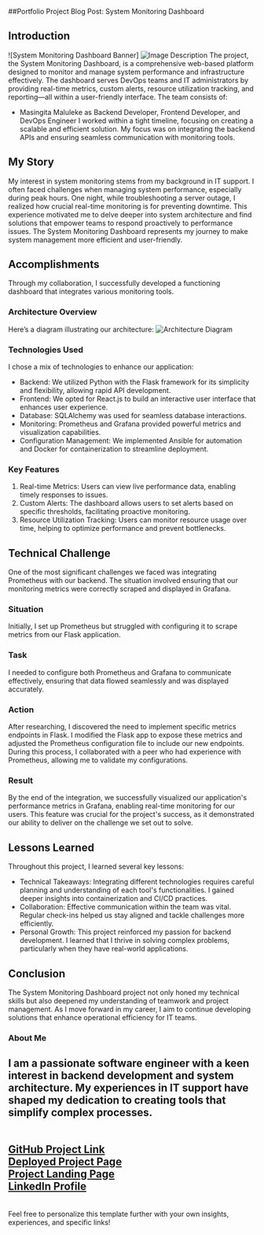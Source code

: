 ##Portfolio Project Blog Post: System Monitoring Dashboard
## Introduction
![System Monitoring Dashboard Banner]
<img src="image/Untitled design (1).png" alt="Image Description">
The project, the System Monitoring Dashboard, is a comprehensive web-based platform designed to monitor and manage system performance and infrastructure effectively. The dashboard serves DevOps teams and IT administrators by providing real-time metrics, custom alerts, resource utilization tracking, and reporting—all within a user-friendly interface. 
The team consists of:
- Masingita Maluleke as Backend Developer, Frontend Developer, and DevOps Engineer
I worked within a tight timeline, focusing on creating a scalable and efficient solution. My focus was on integrating the backend APIs and ensuring seamless communication with monitoring tools.
## My Story
My interest in system monitoring stems from my background in IT support. I often faced challenges when managing system performance, especially during peak hours. One night, while troubleshooting a server outage, I realized how crucial real-time monitoring is for preventing downtime. This experience motivated me to delve deeper into system architecture and find solutions that empower teams to respond proactively to performance issues. The System Monitoring Dashboard represents my journey to make system management more efficient and user-friendly.
## Accomplishments
Through my collaboration, I successfully developed a functioning dashboard that integrates various monitoring tools. 
### Architecture Overview
Here’s a diagram illustrating our architecture:
![Architecture Diagram](link-to-your-diagram)
### Technologies Used
I chose a mix of technologies to enhance our application:
- Backend: We utilized Python with the Flask framework for its simplicity and flexibility, allowing rapid API development.
- Frontend: We opted for React.js to build an interactive user interface that enhances user experience.
- Database: SQLAlchemy was used for seamless database interactions.
- Monitoring: Prometheus and Grafana provided powerful metrics and visualization capabilities.
- Configuration Management: We implemented Ansible for automation and Docker for containerization to streamline deployment.
### Key Features
1. Real-time Metrics: Users can view live performance data, enabling timely responses to issues.
2. Custom Alerts: The dashboard allows users to set alerts based on specific thresholds, facilitating proactive monitoring.
3. Resource Utilization Tracking: Users can monitor resource usage over time, helping to optimize performance and prevent bottlenecks.
## Technical Challenge
One of the most significant challenges we faced was integrating Prometheus with our backend. The situation involved ensuring that our monitoring metrics were correctly scraped and displayed in Grafana. 
### Situation
Initially, I set up Prometheus but struggled with configuring it to scrape metrics from our Flask application.
### Task
I needed to configure both Prometheus and Grafana to communicate effectively, ensuring that data flowed seamlessly and was displayed accurately.
### Action
After researching, I discovered the need to implement specific metrics endpoints in Flask. I modified the Flask app to expose these metrics and adjusted the Prometheus configuration file to include our new endpoints. During this process, I collaborated with a peer who had experience with Prometheus, allowing me to validate my configurations.
### Result
By the end of the integration, we successfully visualized our application's performance metrics in Grafana, enabling real-time monitoring for our users. This feature was crucial for the project's success, as it demonstrated our ability to deliver on the challenge we set out to solve.
## Lessons Learned
Throughout this project, I learned several key lessons:
- Technical Takeaways: Integrating different technologies requires careful planning and understanding of each tool's functionalities. I gained deeper insights into containerization and CI/CD practices.
- Collaboration: Effective communication within the team was vital. Regular check-ins helped us stay aligned and tackle challenges more efficiently.
- Personal Growth: This project reinforced my passion for backend development. I learned that I thrive in solving complex problems, particularly when they have real-world applications.
## Conclusion
The System Monitoring Dashboard project not only honed my technical skills but also deepened my understanding of teamwork and project management. As I move forward in my career, I aim to continue developing solutions that enhance operational efficiency for IT teams.
### About Me
I am a passionate software engineer with a keen interest in backend development and system architecture. My experiences in IT support have shaped my dedication to creating tools that simplify complex processes.<br>
<br>
<br>
[GitHub Project Link](link-to-your-github) 
<br>
[Deployed Project Page](link-to-your-deployed-page) 
<br>
[Project Landing Page](link-to-your-landing-page) 
<br>
[LinkedIn Profile](link-to-your-linkedin)
<br>
---
<br>
Feel free to personalize this template further with your own insights, experiences, and specific links!
